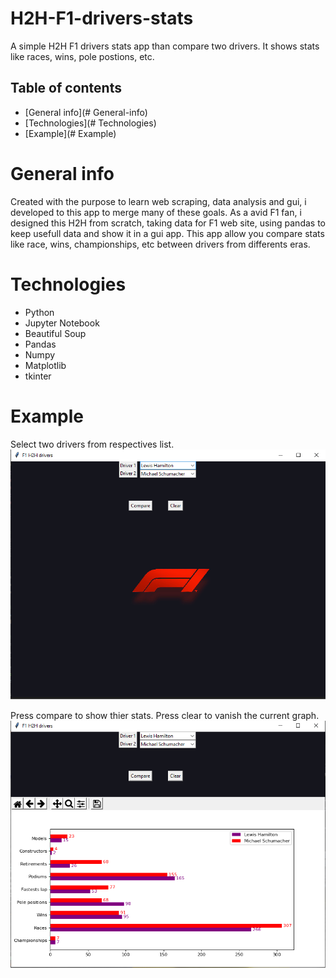 # H2H-F1-drivers-stats
A simple H2H F1 drivers stats app than compare two drivers. It shows stats like races, wins, pole postions, etc. 

## Table of contents
* [General info](# General-info)
* [Technologies](# Technologies)
* [Example](# Example)

# General info
Created with the purpose to learn web scraping, data analysis and gui, i developed to this app to merge many of these goals.
As a avid F1 fan, i designed this H2H from scratch, taking data for F1 web site, using pandas to keep usefull data and show it in a gui app.
This app allow you compare stats like race, wins, championships, etc between drivers from differents eras.  
  
# Technologies
  * Python
  * Jupyter Notebook
  * Beautiful Soup
  * Pandas
  * Numpy
  * Matplotlib
  * tkinter
  
# Example

Select two drivers from respectives list.
![Algorithm schema](./examples/example1.png)


Press compare to show thier stats. Press clear to vanish the current graph.
![Algorithm schema](./examples/example2.png)
